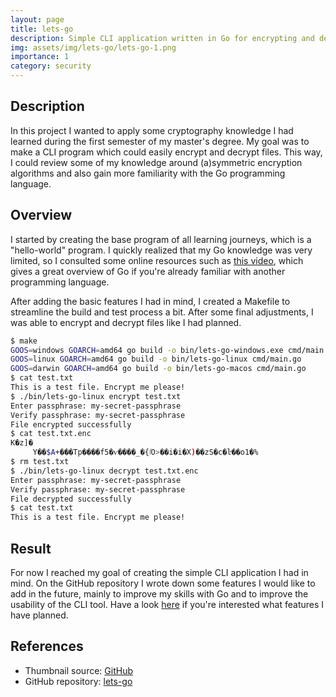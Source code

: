 ```yaml
---
layout: page
title: lets-go
description: Simple CLI application written in Go for encrypting and decrypting files 
img: assets/img/lets-go/lets-go-1.png
importance: 1
category: security
---
```


## Description 
In this project I wanted to apply some cryptography knowledge I had learned during the first semester of my master's degree. My goal was to make a CLI program which could easily encrypt and decrypt files. This way, I could review some of my knowledge around (a)symmetric encryption algorithms and also gain more familiarity with the Go programming language.

## Overview
I started by creating the base program of all learning journeys, which is a "hello-world" program. I quickly realized that my Go knowledge was very limited, so I consulted some online resources such as [this video](https://www.youtube.com/watch?v=8uiZC0l4Ajw&ab_channel=AlexMux), which gives a great overview of Go if you're already familiar with another programming language.

After adding the basic features I had in mind, I created a Makefile to streamline the build and test process a bit. After some final adjustments, I was able to encrypt and decrypt files like I had planned.

```bash
$ make
GOOS=windows GOARCH=amd64 go build -o bin/lets-go-windows.exe cmd/main.go
GOOS=linux GOARCH=amd64 go build -o bin/lets-go-linux cmd/main.go
GOOS=darwin GOARCH=amd64 go build -o bin/lets-go-macos cmd/main.go
$ cat test.txt
This is a test file. Encrypt me please!
$ ./bin/lets-go-linux encrypt test.txt 
Enter passphrase: my-secret-passphrase
Verify passphrase: my-secret-passphrase
File encrypted successfully
$ cat test.txt.enc 
K�z]�
     Y��$A+���Tp����f5�ѵ����_�{ٵO>��i�i�X)��zS�c�ŀ��o1�%                                                                                                                                        
$ rm test.txt
$ ./bin/lets-go-linux decrypt test.txt.enc 
Enter passphrase: my-secret-passphrase
Verify passphrase: my-secret-passphrase
File decrypted successfully
$ cat test.txt
This is a test file. Encrypt me please!
```

## Result
For now I reached my goal of creating the simple CLI application I had in mind. On the GitHub repository I wrote down some features I would like to add in the future, mainly to improve my skills with Go and to improve the usability of the CLI tool. Have a look [here](https://github.com/cadeke/lets-go?tab=readme-ov-file#future-improvements) if you're interested what features I have planned.

## References
- Thumbnail source: [GitHub](https://github.com/MariaLetta/free-gophers-pack)
- GitHub repository: [lets-go](https://github.com/cadeke/lets-go)
